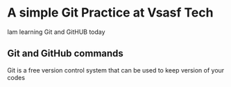 # A simple Git Practice at Vsasf Tech
Iam learning Git and GitHUB today
## Git and GitHub commands
Git is a free version control system that can be used to keep version of your codes

